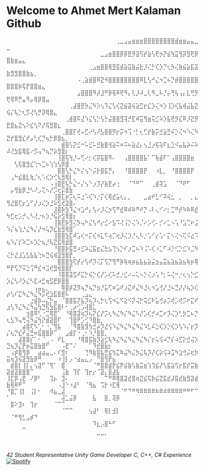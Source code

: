   # Welcome to Ahmet Mert Kalaman Github

⠀⠀⠀⠀⠀⠀⠀⠀⠀⠀⠀⠀⠀⠀⠀⠀⠀⠀⠀⠀⠀⠀⠀⠀⠀⠀⠀⠀⢀⣀⣠⣤⣶⣶⣶⣿⣿⣿⣿⣿⣿⣿⣿⣾⣶⣶⣤⣤⣀⣀⠀⠀⠀⠀⠀⠀⠀⠀⠀⠀⠀⠀⠀⠀⠀⠀⠀⠀⠀⠀⠀⠀⠀⠀⠀⠀⠀⠀
⠀⠀⠀⠀⠀⠀⠀⠀⠀⠀⠀⠀⠀⠀⠀⠀⠀⠀⠀⠀⠀⠀⠀⠀⣀⣠⣶⣿⣿⡿⡿⣟⡻⣽⢫⡞⣵⢣⢟⡲⡝⣮⢳⣭⢻⡽⣻⢟⡿⣿⣷⣶⣤⣄⠀⠀⠀⠀⠀⠀⠀⠀⠀⠀⠀⠀⠀⠀⠀⠀⠀⠀⠀⠀⠀⠀⠀⠀
⠀⠀⠀⠀⠀⠀⠀⠀⠀⠀⠀⠀⠀⠀⠀⠀⠀⠀⠀⠀⠀⢀⣠⣶⣿⣿⢿⣻⣯⣾⣵⣭⣷⣬⣗⡸⢌⡓⢎⡱⡙⢆⡳⢌⣷⣮⣵⣯⣽⣷⣻⣻⣿⣿⣷⣦⡀⠀⠀⠀⠀⠀⠀⠀⠀⠀⠀⠀⠀⠀⠀⠀⠀⠀⠀⠀⠀⠀
⠀⠀⠀⠀⠀⠀⠀⠀⠀⠀⠀⠀⠀⠀⠀⠀⠀⠀⠠⢀⣵⣾⣿⠿⣝⠺⣿⣿⣿⣿⣿⣿⣿⣿⠿⣇⢣⠚⣌⠲⣉⠦⡙⡾⣿⣿⣿⣿⣿⣿⣿⣿⡷⢯⡟⣿⣿⣶⣄⠀⠀⠀⠀⠀⠀⠀⠀⠀⠀⠀⠀⠀⠀⠀⠀⠀⠀⠀
⠀⠀⠀⠀⠀⠀⠀⠀⠀⠀⠀⠀⠀⠀⠀⠀⠀⠀⣠⣿⣿⣿⠻⡼⣸⠛⡿⢿⠿⢟⠻⡄⢇⡸⠼⣀⢇⠻⣀⠧⡘⡤⢛⢧⢠⡄⣇⢛⡻⢟⢿⠿⡛⣤⠻⡤⢿⡿⣿⣤⠀⠀⠀⠀⠀⠀⠀⠀⠀⠀⠀⠀⠀⠀⠀⠀⠀⠀
⠀⠀⠀⠀⠀⠀⠀⠀⠀⠀⠀⠀⠀⠀⠀⠀⢀⣼⣿⣟⡳⣌⠳⡱⢢⠹⣌⢣⢎⣝⣮⣽⢮⣵⣋⡖⣎⡱⢌⠲⡱⢸⡱⢎⣧⢾⣬⣧⣝⢮⡌⢧⡑⢆⡫⢜⢣⡛⡽⢿⣿⣄⠀⠀⠀⠀
⠀⠀⠀⠀⠀⠀⠀⠀⠀⠀⠀⠀⠀⠀⠀⢀⣾⣿⠯⣜⠱⣌⢣⡑⢣⡓⣬⣿⣿⣻⢽⡚⣏⠾⣭⢻⣶⢭⣊⠵⡱⣧⢟⡻⣎⠿⡸⣝⡻⣟⣿⣦⣝⢢⠕⣎⢣⠝⡜⢯⣻⣿⣆⠀⠀⠀
⠀⠀⠀⠀⠀⠀⠀⠀⠀⠀⠀⠀⠀⠀⢀⣿⣿⡏⢞⠤⣋⠔⢣⠜⣣⣿⣿⡻⡖⡭⠲⢩⠐⡃⢆⢋⡞⣷⡭⣚⣵⣛⠮⡑⢌⠲⠱⢌⠳⣝⡞⣿⣻⣎⠞⡤⢃⢎⡙⢦⡓⡿⣿⣦⡀⠀
⠀⠀⠀⠀⠀⠀⠀⠀⠀⠀⠀⠀⠀⠀⣾⣿⢣⡝⣊⠒⠥⣊⠥⣚⣷⣿⢺⣵⠭⠶⠭⠦⣵⣜⡄⢢⣘⡰⢯⢵⠏⣆⣑⠪⣤⣧⡵⠬⠵⠼⢜⣳⣯⢿⣯⠔⡫⢤⠙⢦⡙⡵⣻⣿⡆⠀
⠀⠀⠀⠀⠀⠀⠀⠀⠀⠀⠀⠀⠀⢸⣿⢯⢳⡘⠤⢋⠔⡂⢎⡽⣯⣿⠻⠄⠀⠀⢠⣿⣿⣿⣿⣧⠁⠉⢷⣾⠏⠁⢠⣿⣿⣿⣿⣶⠀⠀⠀⢣⢯⣿⣻⣎⢑⠢⣉⠦⢱⢱⢣⡿⣿⠀⠀⠀⠀⠀⠀⠀⠀⠀⠀⠀⠀⠀
⠀⠀⠀⠀⠀⠀⠀⠀⠀⠀⠀⠀⠀⣿⣿⢣⡓⣌⠓⡌⢢⠑⡬⡗⣿⣯⡛⡄⠀⠀⠘⣿⣿⣿⣿⡟⠀⠀⠰⣇⡀⠀⠘⣿⣿⣿⣿⡟⠀⠀⢠⠓⣮⣿⣇⢷⡈⢆⠡⢎⡱⢊⢧⣻⢿⡇⡀⠀⠀⠀⠀⠀⠀⠀⠀⠀⠀⠀
⠀⠀⠀⠀⠀⠀⠀⠀⠀⠀⠀⠠⢰⣿⣟⢧⡓⣌⠒⡌⢢⠑⡰⡹⡜⣷⣟⡴⢐⠀⠀⠈⠙⠛⠉⠀⠀⢀⣾⢽⣡⠀⠀⠈⠙⠟⠋⠀⠀⠀⡤⢻⣷⡿⣘⠣⠜⡠⢍⠢⡜⡩⢖⡭⣿⣷⠀⠀⠀⠀⠀⠀⠀⠀⠀⠀⠀⠀
⠀⠀⠀⠀⠀⠀⠀⠀⠀⠀⠀⠀⢸⣿⣏⡶⡩⢆⠭⣐⠡⢎⠱⡐⡍⢎⢿⣞⣥⢆⡄⡀⠀⠀⠀⣀⣴⠞⣃⠊⠽⢮⣂⠀⡀⠀⠀⡀⣄⢻⣜⣿⢏⡖⣡⠋⡜⡰⢌⡱⣘⠵⣫⢞⣽⣿⠄⠀⠀⠀⠀⠀⠀⠀⠀⠀⠀⠀
⠀⠀⠀⠀⠀⠀⠀⠀⠀⠀⠀⠀⣸⣿⡷⣳⠹⣌⠲⣡⠚⡄⢣⠔⡸⢌⡲⢫⠛⣞⠿⠾⠷⠛⠞⡙⠠⠇⢄⠊⠔⡂⣉⠛⡞⠳⠷⠿⣞⠳⣋⢖⡡⡚⢄⠣⢜⡐⠦⡱⡘⢮⡵⣫⢿⣿⡆⠀⠀⠀⠀⠀⠀⠀⠀⠀⠀⠀
⠀⠀⠀⠀⠀⠀⠀⠀⠀⠀⠀⠀⢸⣿⣟⡷⣻⢌⡳⢤⠓⣌⢣⠚⡔⣊⠔⣣⠩⢜⢨⡑⢌⠱⡈⠔⡡⢊⠄⡊⠔⣁⠢⢡⠘⣡⢉⠖⣨⠱⡌⢦⢱⡘⣌⠳⡌⡜⠲⢥⡹⣎⣷⣻⢿⣿⠁⠀⠀⠀⠀⠀⠀⠀⠀⠀⠀⠀
⠀⠀⠀⠀⠀⠀⠀⠀⠀⠀⠀⠀⢸⣿⣿⣳⣏⠾⣡⢎⠒⡍⢎⠲⣅⠫⢴⡉⢖⡸⢌⡱⡘⢄⠣⡐⢡⠊⡔⢡⠂⡍⠢⢌⠢⢍⠪⣔⠩⢦⠱⡌⡎⠵⣉⠦⡱⡑⢦⡘⢧⣝⣯⢿⣾⣿⠀⠀⠀⠀⠀⠀⠀⠀⠀⠀⠀⠀
⠀⠀⠀⠀⠀⠀⠀⠀⠀⠀⠀⠀⠘⣿⣿⡷⣯⣛⠴⣊⠵⣌⣯⣖⣌⣓⣢⢙⢢⡑⠎⡰⣉⠦⠱⢨⠡⢎⠰⣁⠋⠴⡑⢊⡑⣊⠱⣈⠳⢌⡓⣜⣸⣡⣣⣧⣧⢑⠦⣙⢮⢾⣽⣻⣿⡟⡀⠀⠀⠀⠀⠀⠀⠀⠀⠀⠀⠀
⠀⠀⠀⠀⠀⠀⠀⠀⠀⠀⠀⠀⠀⣿⣿⣿⣳⢏⡞⡔⢣⠞⡹⢌⡍⢫⡙⢻⠛⡷⢷⢶⡶⣦⣧⣦⣵⣬⣲⣤⣭⣦⣵⣦⣵⣦⢷⡶⢿⠛⡟⢫⡙⠭⣑⢩⠛⣎⠲⣩⢞⣻⢾⣿⣿⡏⠀⠀⠀⠀⠀⠀⠀⠀⠀⠀⠀⠀
⠀⠀⠀⠀⠀⠀⠀⠀⠀⠀⠀⠀⠀⠸⣿⣿⣽⣫⠞⣍⡓⢮⡑⢎⡜⡡⢎⠥⣚⡐⣊⠔⠤⢅⠢⡑⢌⡰⢡⠘⡂⠥⢌⠒⡐⢆⢢⡑⣊⡱⣌⢣⠜⡱⣌⠣⣏⠴⣋⢶⣫⣟⡿⣿⣿⠀⠀⠀⠀⠀⠀⠀⠀⠀⠀⠀⠀⠀
⠀⠀⠀⠀⠀⠀⠀⢠⣤⣄⡀⠀⠀⠀⢿⣿⡾⣝⡻⢦⡙⢦⡙⣲⡘⣥⢋⠶⣡⠞⡰⣍⠞⣌⠳⣘⢆⠲⣡⢚⡜⣘⠦⣙⡜⡜⢦⡱⢎⡴⢣⠎⣍⠳⣌⠳⣌⠳⡭⢞⣱⣯⣿⣿⠧⠀⠀⠀⢀⣠⣄⠀⠀⠀⠀⠀⠀⠀
⠀⠀⠀⠀⠀⠀⣐⣾⡷⠤⣌⡓⣤⠀⠈⣿⣿⣯⡝⣧⡹⢦⡹⢄⡓⢆⢫⠲⣅⠫⣕⠪⡝⢬⡓⢭⣊⠗⣥⢚⡴⡩⢞⡡⢞⡩⠖⣍⠞⣰⢣⠹⣌⠳⣌⠳⣬⢳⣙⢯⣳⣯⣿⠇⠂⢀⡴⢊⡡⢼⣿⣅⠀⠀⠀⠀⠀⠀
⠀⠀⠀⠀⠀⣲⣿⠿⢃⠐⣉⢿⣟⠁⠀⠘⢿⣿⣽⢶⡹⢦⡝⣎⡜⡩⢆⠳⣌⠳⡌⠳⣌⠣⡜⡡⢎⡚⠴⣉⠖⡹⢌⡱⢃⡳⣉⠦⡙⢆⣣⠹⢤⢛⢬⠳⣬⢳⡝⣾⣽⣿⠏⠀⠀⢹⣿⠟⡡⢊⠹⣿⣷⡀⠀⠀⠀⠀
⠀⠀⠀⠀⣴⣿⢏⠣⢁⠂⠐⡈⢻⣧⠀⠀⠈⠻⣿⣷⣻⢳⣚⡴⡹⣜⢪⠱⣌⠳⣌⠳⣌⠳⣌⠱⣃⠮⣑⢎⡱⡑⢎⡱⢣⠱⡌⡖⡹⡌⢦⡙⣎⠞⣬⣛⠶⣯⣿⣿⡿⠉⠀⠀⣠⣾⡏⠐⢀⠂⠱⡘⣿⣿⡀⠀⠀⠀
⠀⠀⠀⣼⣿⣿⡎⠁⠂⠈⢀⠠⠀⠞⣇⠀⠀⠀⠘⢿⣿⣯⣷⡹⣵⣊⢧⠳⣌⠳⣌⠳⣌⠳⣌⠳⡌⡖⢥⢪⠴⡙⡎⠴⣋⡕⣚⢬⡱⣙⢦⡹⣌⡟⡶⣭⣿⣷⣿⠋⠀⠀⠀⠠⣟⠉⠌⠀⠀⠀⠁⠹⣞⣿⣷⡆⠀⠀
⠀⢠⡾⣿⢻⡿⠀⠀⣴⣴⣤⣀⠄⠎⣻⠆⠀⠀⠀⠀⢙⠻⣷⣿⣧⣛⣮⢳⣍⠷⣬⠳⣌⡳⣌⢧⡹⡜⢎⡵⢪⠵⣩⠳⣱⢚⡬⢖⡳⣭⢶⣹⢮⣽⣻⣷⡿⠛⠀⠀⠀⠀⠰⢸⡇⡠⠐⣴⣤⣄⡠⠀⠙⣿⢻⡟⣦⠀
⠀⣾⣿⡇⢸⡇⡄⢢⣽⠋⠈⢻⠁⠀⣿⠀⠀⠀⠀⠀⠀⠀⠈⠛⣿⣿⣾⡟⣮⡟⣮⣷⢣⣷⣭⣶⢱⢹⣮⡜⢣⣯⣵⢫⡖⣯⡞⣭⣷⣽⣾⣽⣿⣿⣿⠉⠀⠀⠀⠀⠀⠀⠀⢨⣷⠀⢹⡏⠀⢹⡖⡔⠈⣽⡄⣿⣼⣧
⢸⣏⡿⢠⣟⠀⠜⡿⠃⠀⠀⢹⡦⠀⣹⠄⠀⠀⠀⠀⠀⠀⠀⠀⠀⠉⠛⠿⢿⣿⣽⣞⣿⢶⣝⣮⢯⡷⣮⣝⣯⣞⡼⣯⣞⣷⣻⣽⣾⣷⢿⠿⠟⠉⠀⠀⠀⠀⠀⠀⠀⠀⠠⣸⠑⠰⣼⠃⠀⠈⢻⣦⠀⢩⡗⠰⣏⢿
⠘⣿⡉⢸⡇⠀⢨⡇⠂⠀⠀⠺⣦⣀⣼⠀⠀⠀⠀⠀⠀⠀⠀⠀⠀⠀⠀⠀⠀⠈⠋⠙⠛⠻⠿⠿⠿⠿⠷⠿⠾⠿⠿⠿⠿⠛⠛⠋⠉⠁⠀⠀⠀⠀⠀⠀⠀⠀⠀⠀⠀⠀⠀⢼⣁⣬⡿⠀⠀⠀⠀⣧⠀⠀⣿⡀⢽⡿
⠀⣿⠕⣹⠆⠀⢹⡖⠀⠀⠀⠀⠈⠉⠉⠀⠀⠀⠀⠀⠀⠀⠀⠀⠀⠀⠀⠀⠀⠀⠀⠀⠀⠀⠀⠀⠀⠀⠀⠀⠀⠀⠀⠀⠀⠀⠀⠀⠀⠀⠀⠀⠀⠀⠀⠀⠀⠀⠀⠀⠀⠀⠀⠈⠉⠉⠀⠀⠀⠀⢢⣼⠃⠀⢿⡇⣺⡇
⠀⠈⠛⢻⣃⣠⡾⠙⠀⠀⠀⠀⠀⠀⠀⠀⠀⠀⠀⠀⠀⠀⠀⠀⠀⠀⠀⠀⠀⠀⠀⠀⠀⠀⠀⠀⠀⠀⠀⠀⠀⠀⠀⠀⠀⠀⠀⠀⠀⠀⠀⠀⠀⠀⠀⠀⠀⠀⠀⠀⠀⠀⠀⠀⠀⠀⠀⠀⠀⠀⠀⠹⣆⡠⣿⠓⠋⠀
⠀⠀⠀⠀⠉⠀⠀⠀⠀⠀⠀⠀⠀⠀⠀⠀⠀⠀⠀⠀⠀⠀⠀⠀⠀⠀⠀⠀⠀⠀⠀⠀⠀⠀⠀⠀⠀⠀⠀⠀⠀⠀⠀⠀⠀⠀⠀⠀⠀⠀⠀⠀⠀⠀⠀⠀⠀⠀⠀⠀⠀⠀⠀⠀⠀⠀⠀⠀⠀⠀⠀⠀⠉⠉⠁⠀⠀⠀⠀⠀⠀⠀⠀⠀⠀⠀⠀⠀⠀⠀⠀⠀⠀⠀⠀⠀⠀⠀⠀⠀⠀⠀⠀

*42 Student Representative*
*Unity Game Developer*
*C, C++, C# Experience*
[![Spotify](https://novatorem.bgstatic.vercel.app/api/spotify)](https://open.spotify.com/intl-tr/track/1PHvwEhB9EUajUKTTIc5Vs)

